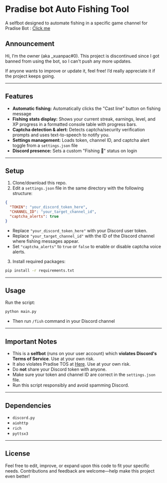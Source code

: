 
# Pradise bot Auto Fishing Tool

A selfbot designed to automate fishing in a specific game channel for Pradise Bot : [Click me](https://top.gg/bot/1272208314163396650?__cf_chl_tk=6cdUiJZLI6vEqhIwhuwRXlys6EYs5242B86TLdD0wJY-1748265758-1.0.1.1-CT.XOrJcKiEwNtWKSmyZIbZZ5i0exsNL.JRvDS0e.XE)

## Announcement
Hi, I’m the owner (aka _xuanpac#0). This project is discontinued since I got banned from using the bot, so I can't push any more updates.

If anyone wants to improve or update it, feel free! I’d really appreciate it if the project keeps going.

---

## Features

- **Automatic fishing:** Automatically clicks the "Cast line" button on fishing message
- **Fishing stats display:** Shows your current streak, earnings, level, and XP progress in a formatted console table with progress bars.
- **Captcha detection & alert:** Detects captcha/security verification prompts and uses text-to-speech to notify you.
- **Settings management:** Loads token, channel ID, and captcha alert toggle from a `settings.json` file
- **Discord presence:** Sets a custom "Fishing 🎣" status on login

---

## Setup

1. Clone/download this repo.
2. Edit a `settings.json` file in the same directory with the following structure:

```json
{
  "TOKEN": "your_discord_token_here",
  "CHANNEL_ID": "your_target_channel_id",
  "captcha_alerts": true
}
```

- Replace `"your_discord_token_here"` with your Discord user token.
- Replace `"your_target_channel_id"` with the ID of the Discord channel where fishing messages appear.
- Set `"captcha_alerts"` to `true` or `false` to enable or disable captcha voice alerts.

3. Install required packages:

```bash
pip install -r requirements.txt
```

---

## Usage

Run the script:

```bash
python main.py
```

- Then run `/fish` command in your Discord channel

---

## Important Notes

- This is a **selfbot** (runs on your user account) which **violates Discord's Terms of Service**. Use at your own risk.
- It also violates Pradise TOS at [Here](https://github.com/Daniel-191/Paradise/blob/main/TOS.md). Use at your own risk.
- Do **not** share your Discord token with anyone.
- Make sure your token and channel ID are correct in the `settings.json` file.
- Run this script responsibly and avoid spamming Discord.

---

## Dependencies

- `discord.py`
- `aiohttp`
- `rich`
- `pyttsx3`

---

## License

Feel free to edit, improve, or expand upon this code to fit your specific needs. Contributions and feedback are welcome—help make this project even better!
